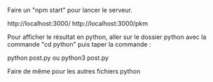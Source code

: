 Faire un "npm start" pour lancer le serveur.

http://localhost:3000/
http://localhost:3000/pkm

Pour afficher le résultat en python, aller sur le dossier python avec la commande "cd python" puis taper la commande :

python post.py ou python3 post.py

Faire de même pour les autres fichiers python